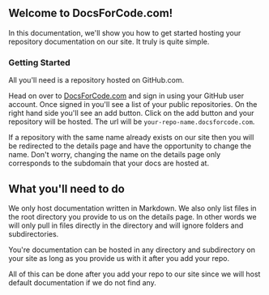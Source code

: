 ## Welcome to DocsForCode.com!

In this documentation, we'll show you how to get started hosting your repository documentation on our site. It truly is quite simple.

### Getting Started

All you'll need is a repository hosted on GitHub.com. 

Head on over to [DocsForCode.com](http://docsforcode.com) and sign in using your GitHub user account. Once signed in you'll see a list of your public repositories. On the right hand side you'll see an add button. Click on the add button and your repository will be hosted. The url will be `your-repo-name.docsforcode.com`.

If a repository with the same name already exists on our site then you will be redirected to the details page and have the opportunity to change the name. Don't worry, changing the name on the details page only corresponds to the subdomain that your docs are hosted at.

## What you'll need to do

We only host documentation written in Markdown. We also only list files in the root directory you provide to us on the details page. In other words we will only pull in files directly in the directory and will ignore folders and subdirectories.

You're documentation can be hosted in any directory and subdirectory on your site as long as you provide us with it after you add your repo.

All of this can be done after you add your repo to our site since we will host default documentation if we do not find any.